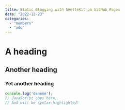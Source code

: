 ```yaml
---
title: Static Blogging with SvelteKit on GitHub Pages
date: "2022-12-23"
categories: 
  - "numbers"
  - "odd"
---
```


<script>
    import '$lib/styles/prism-one-dark.css';
</script>

<!-- Markdown content here -->

# A heading
## Another heading
### Yet another heading

```js
console.log('deneme');
// JavaScript goes here,
// And will be syntax-highlighted!
```